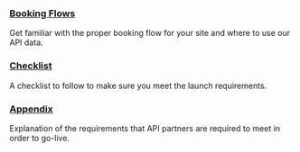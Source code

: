 

### [Booking Flows](/guides/air/flow.md)

Get familiar with the proper booking flow for your site and where to use our API data.

### [Checklist](/guides/air/checklist.md)

A checklist to follow to make sure you meet the launch requirements.

### [Appendix](/guides/air/appendix.md)

Explanation of the requirements that API
partners are required to meet in order to go-live.



